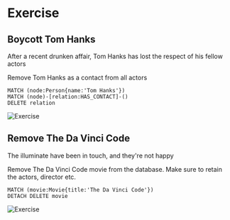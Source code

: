 # Exercise

## Boycott Tom Hanks

After a recent drunken affair, Tom Hanks has lost the respect of his fellow actors

Remove Tom Hanks as a contact from all actors

```
MATCH (node:Person{name:'Tom Hanks'})
MATCH (node)-[relation:HAS_CONTACT]-()
DELETE relation
```

![Exercise](/img/Exercise8.png)

## Remove The Da Vinci Code

The illuminate have been in touch, and they're not happy

Remove The Da Vinci Code movie from the database. Make sure to retain the actors, director etc.

```
MATCH (movie:Movie{title:'The Da Vinci Code'})
DETACH DELETE movie
```

![Exercise](/img/Exercise9.png)